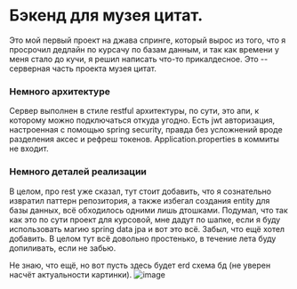 # Бэкенд для музея цитат.

Это мой первый проект на джава спринге, который вырос из того, что я просрочил дедлайн по курсачу по базам данным, и так как времени у меня стало до кучи, я решил написать что-то прикалдесное. Это -- серверная часть проекта музея цитат.

### Немного архитектуре

Сервер выполнен в стиле restful архитектуры, по сути, это апи, к которому можно подключаться откуда угодно. Есть jwt авторизация, настроенная с помощью spring security, правда без усложнений вроде разделения аксес и рефреш токенов. 
Application.properties в коммиты не входит.

### Немного деталей реализации

В целом, про rest уже сказал, тут стоит добавить, что я сознательно извратил паттерн репозитория, а также избегал создания entity для базы данных, всё обходилось одними лишь дтошками. 
Подумал, что так как это по сути проект для курсовой, мне дадут по шапке, если я буду использовать магию spring data jpa и вот это всё. Забыл, что ещё хотел добавить. В целом тут всё довольно простенько, в течение лета буду допиливать, если не забью.

Не знаю, что ещё, но вот пусть здесь будет erd схема бд (не уверен насчёт актуальности картинки).
![image](https://github.com/New-Dutchman/quotes-museum-server/assets/115114186/27ac5e3c-9fc2-4a8d-8a49-a0b038458e3a)
